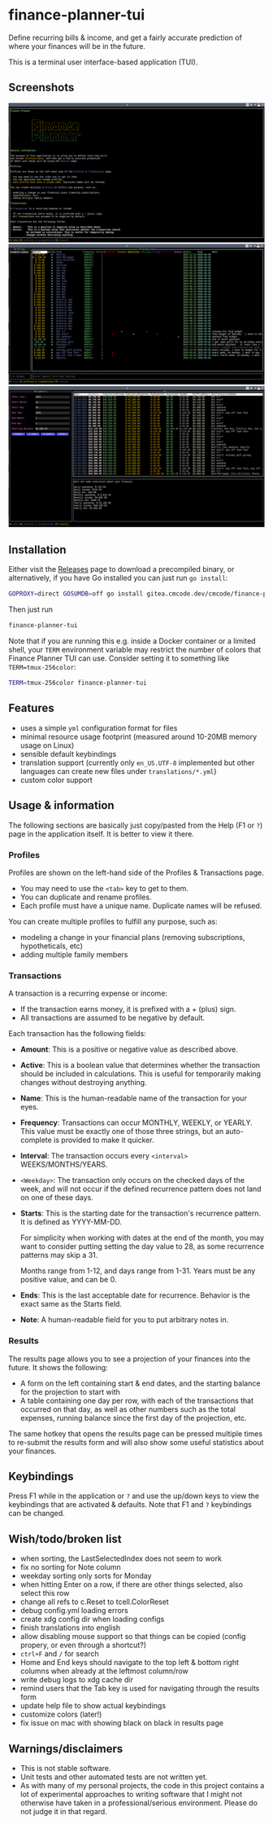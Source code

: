 # finance-planner-tui

Define recurring bills & income, and get a fairly accurate prediction of where your finances will be in the future.

This is a terminal user interface-based application (TUI).

## Screenshots

![A screenshot of the Help page](./screenshots/help.png)
![A screenshot of the Profiles and Transactions page](./screenshots/profiles.png)
![A screenshot of the Results page](./screenshots/results.png)

## Installation

Either visit the [Releases](https://gitea.cmcode.dev/cmcode/finance-planner-tui/releases) page to download a precompiled binary, or alternatively, if you have Go installed you can just run `go install`:

```bash
GOPROXY=direct GOSUMDB=off go install gitea.cmcode.dev/cmcode/finance-planner-tui@latest
```

Then just run

```bash
finance-planner-tui
```

Note that if you are running this e.g. inside a Docker container or a limited shell, your `TERM` environment variable may restrict the number of colors that Finance Planner TUI can use. Consider setting it to something like `TERM=tmux-256color`:

```bash
TERM=tmux-256color finance-planner-tui
```

## Features

- uses a simple `yml` configuration format for files
- minimal resource usage footprint (measured around 10-20MB memory usage on Linux)
- sensible default keybindings
- translation support (currently only `en_US.UTF-8` implemented but other languages can create new files under `translations/*.yml`)
- custom color support

## Usage & information

The following sections are basically just copy/pasted from the Help (F1 or `?`) page in the application itself. It is better to view it there.

### Profiles

Profiles are shown on the left-hand side of the Profiles & Transactions page.

- You may need to use the `<tab>` key to get to them.
- You can duplicate and rename profiles.
- Each profile must have a unique name. Duplicate names will be refused.

You can create multiple profiles to fulfill any purpose, such as:

- modeling a change in your financial plans (removing subscriptions,
    hypotheticals, etc)
- adding multiple family members

### Transactions

A transaction is a recurring expense or income:

- If the transaction earns money, it is prefixed with a + (plus) sign.
- All transactions are assumed to be negative by default.

Each transaction has the following fields:

- **Amount**: This is a positive or negative value as described above.
- **Active**: This is a boolean value that determines whether the transaction should
  be included in calculations. This is useful for temporarily making
  changes without destroying anything.
- **Name**: This is the human-readable name of the transaction for your eyes.
- **Frequency**: Transactions can occur MONTHLY, WEEKLY, or YEARLY.
  This value must be exactly one of those three strings, but an auto-
  complete is provided to make it quicker.
- **Interval**:  The transaction occurs every `<interval>` WEEKS/MONTHS/YEARS.
- `<Weekday>`: The transaction only occurs on the checked days of the week, and
  will not occur if the defined recurrence pattern does not land on
  one of these days.
- **Starts**: This is the starting date for the transaction's recurrence pattern.
  It is defined as YYYY-MM-DD.

  For simplicity when working with dates at the end of the month,
  you may want to consider putting setting the day value to 28, as
  some recurrence patterns may skip a 31.

  Months range from 1-12, and days range from 1-31.
  Years must be any positive value, and can be 0.
- **Ends**: This is the last acceptable date for recurrence. Behavior is the
 exact same as the Starts field.
- **Note**: A human-readable field for you to put arbitrary notes in.

### Results

The results page allows you to see a projection of your finances into the
future. It shows the following:

- A form on the left containing start & end dates, and the starting balance
for the projection to start with
- A table containing one day per row, with each of the transactions that
occurred on that day, as well as other numbers such as the total expenses,
running balance since the first day of the projection, etc.

The same hotkey that opens the results page can be pressed multiple times to
re-submit the results form and will also show some useful statistics about
your finances.

## Keybindings

Press F1 while in the application or `?` and use the up/down keys to view the keybindings that are activated & defaults. Note that F1 and `?` keybindings can be changed.

## Wish/todo/broken list

- when sorting, the LastSelectedIndex does not seem to work
- fix no sorting for Note column
- weekday sorting only sorts for Monday
- when hitting Enter on a row, if there are other things selected, also select this row
- change all refs to c.Reset to tcell.ColorReset
- debug config.yml loading errors
- create xdg config dir when loading configs
- finish translations into english
- allow disabling mouse support so that things can be copied (config propery, or even through a shortcut?)
- `ctrl+F` and `/` for search
- Home and End keys should navigate to the top left & bottom right columns when already at the leftmost column/row
- write debug logs to xdg cache dir
- remind users that the Tab key is used for navigating through the results form
- update help file to show actual keybindings
- customize colors (later!)
- fix issue on mac with showing black on black in results page

## Warnings/disclaimers

- This is not stable software.
- Unit tests and other automated tests are not written yet.
- As with many of my personal projects, the code in this project contains a lot of experimental approaches to writing software that I might not otherwise have taken in a professional/serious environment. Please do not judge it in that regard.
